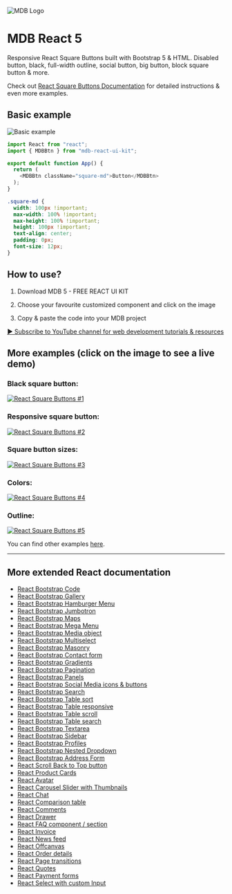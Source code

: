 ![MDB Logo](https://mdbootstrap.com/img/Marketing/general/logo/medium/mdb-react.png)

# MDB React 5

Responsive React Square Buttons built with Bootstrap 5 & HTML. Disabled button, black, full-width outline, social button, big button, block square button & more.

Check out [React Square Buttons Documentation](https://mdbootstrap.com/docs/react/extended/square-buttons) for detailed instructions & even more examples.

## Basic example
![Basic example](https://user-images.githubusercontent.com/108793661/186597809-3b4814bc-78e6-49c0-af32-bf5f0511a4d7.png)
```js
import React from "react";
import { MDBBtn } from "mdb-react-ui-kit";

export default function App() {
  return (
    <MDBBtn className="square-md">Button</MDBBtn>
  );
}
```

```css
.square-md {
  width: 100px !important;
  max-width: 100% !important;
  max-height: 100% !important;
  height: 100px !important;
  text-align: center;
  padding: 0px;
  font-size: 12px;
}
```

## How to use?

1. Download MDB 5 - FREE REACT UI KIT

2. Choose your favourite customized component and click on the image

3. Copy & paste the code into your MDB project

[▶️ Subscribe to YouTube channel for web development tutorials & resources](https://www.youtube.com/MDBootstrap?sub_confirmation=1)


## More examples (click on the image to see a live demo)
### Black square button:
[![React Square Buttons #1](https://user-images.githubusercontent.com/108793661/186598047-b333e7a6-7eb9-4e82-b491-449dc92061c6.png)](https://mdbootstrap.com/docs/react/extended/square-buttons#black-button)

### Responsive square button:
[![React Square Buttons #2](https://user-images.githubusercontent.com/108793661/186598335-12b58da9-f7cc-43a7-8c44-24eecf418a12.png)](https://mdbootstrap.com/docs/react/extended/square-buttons#responsive-button)

### Square button sizes:
[![React Square Buttons #3](https://user-images.githubusercontent.com/108793661/186598471-a1b662e8-19ed-4ea0-b4cf-aa71feeeacf7.png)](https://mdbootstrap.com/docs/react/extended/square-buttons#sizes)

### Colors:
[![React Square Buttons #4](https://user-images.githubusercontent.com/108793661/186598622-8b74461d-0c74-46b4-9629-b9574718b8f4.png)](https://mdbootstrap.com/docs/react/extended/square-buttons#colors)

### Outline:
[![React Square Buttons #5](https://user-images.githubusercontent.com/108793661/186598725-54afa10e-4f6e-4394-bc12-540e97d92204.png)](https://mdbootstrap.com/docs/react/extended/square-buttons#outline)

You can find other examples [here](https://mdbootstrap.com/docs/react/extended/square-buttons).

<hr />

## More extended React documentation
<ul>
<li><a href="https://mdbootstrap.com/docs/react/extended/code/">React Bootstrap Code</a></li>
<li><a href="https://mdbootstrap.com/docs/react/extended/gallery/">React Bootstrap Gallery</a></li>
<li><a href="https://mdbootstrap.com/docs/react/extended/hamburger-menu/">React Bootstrap Hamburger Menu</a></li>
<li><a href="https://mdbootstrap.com/docs/react/extended/jumbotron/">React Bootstrap Jumbotron</a></li>
<li><a href="https://mdbootstrap.com/docs/react/extended/maps/">React Bootstrap Maps</a></li>
<li><a href="https://mdbootstrap.com/docs/react/extended/mega-menu//">React Bootstrap Mega Menu</a></li>
<li><a href="https://mdbootstrap.com/docs/react/extended/media-object/">React Bootstrap Media object</a></li>
<li><a href="https://mdbootstrap.com/docs/react/extended/multiselect/">React Bootstrap Multiselect</a></li>
<li><a href="https://mdbootstrap.com/docs/react/extended/masonry/">React Bootstrap Masonry</a></li>
<li><a href="https://mdbootstrap.com/docs/react/extended/contact/">React Bootstrap Contact form</a></li>
<li><a href="https://mdbootstrap.com/docs/react/extended/gradients/">React Bootstrap Gradients</a></li>
<li><a href="https://mdbootstrap.com/docs/react/extended/pagination/">React Bootstrap Pagination</a></li>
<li><a href="https://mdbootstrap.com/docs/react/extended/panels/">React Bootstrap Panels</a></li>
<li><a href="https://mdbootstrap.com/docs/react/extended/social-media/">React Bootstrap Social Media icons & buttons</a></li>
<li><a href="https://mdbootstrap.com/docs/react/extended/search/">React Bootstrap Search</a></li>
<li><a href="https://mdbootstrap.com/docs/react/extended/table-sort/">React Bootstrap Table sort</a></li>
<li><a href="https://mdbootstrap.com/docs/react/extended/table-responsive/">React Bootstrap Table responsive</a></li>
<li><a href="https://mdbootstrap.com/docs/react/extended/table-scroll/">React Bootstrap Table scroll</a></li>
<li><a href="https://mdbootstrap.com/docs/react/extended/table-search/">React Bootstrap Table search</a></li>
<li><a href="https://mdbootstrap.com/docs/react/extended/textarea/">React Bootstrap Textarea</a></li>
<li><a href="https://mdbootstrap.com/docs/react/extended/sidebar/">React Bootstrap Sidebar</a></li>
<li><a href="https://mdbootstrap.com/docs/react/extended/profiles/">React Bootstrap Profiles</a></li>
<li><a href="https://mdbootstrap.com/docs/react/extended/dropdown-multilevel/">React Bootstrap Nested Dropdown</a></li>
<li><a href="https://mdbootstrap.com/docs/react/extended/bootstrap-address-form/">React Bootstrap Address Form</a></li>
<li><a href="https://mdbootstrap.com/docs/react/extended/back-to-top">React Scroll Back to Top button</a></li>
<li><a href="https://mdbootstrap.com/docs/react/extended/product-cards">React Product Cards</a></li>
<li><a href="https://mdbootstrap.com/docs/react/extended/avatar">React Avatar</a></li>
<li><a href="https://mdbootstrap.com/docs/react/extended/carousel-with-thumbnails">React Carousel Slider with Thumbnails</a></li>
<li><a href="https://mdbootstrap.com/docs/react/extended/chat">React Chat</a></li>
<li><a href="https://mdbootstrap.com/docs/react/extended/comparison-table">React Comparison table</a></li>
<li><a href="https://mdbootstrap.com/docs/react/extended/comments">React Comments</a></li>
<li><a href="https://mdbootstrap.com/docs/react/extended/drawer">React Drawer</a></li>
<li><a href="https://mdbootstrap.com/docs/react/extended/faq">React FAQ component / section</a></li>
<li><a href="https://mdbootstrap.com/docs/react/extended/invoice">React Invoice</a></li>
<li><a href="https://mdbootstrap.com/docs/react/extended/news-feed">React News feed</a></li>
<li><a href="https://mdbootstrap.com/docs/react/extended/offcanvas">React Offcanvas</a></li>
<li><a href="https://mdbootstrap.com/docs/react/extended/order-details">React Order details</a></li>
<li><a href="https://mdbootstrap.com/docs/react/extended/page-transitions">React Page transitions</a></li>
<li><a href="https://mdbootstrap.com/docs/react/extended/quotes">React Quotes</a></li>
<li><a href="https://mdbootstrap.com/docs/react/extended/payment-forms">React Payment forms</a></li>
<li><a href="https://mdbootstrap.com/docs/react/extended/select-with-custom-input">React Select with custom Input</a></li>
</ul>
